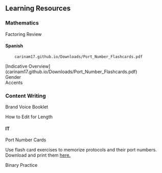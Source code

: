 ## Learning Resources 



### Mathematics

Factoring Review


#### Spanish


        carinam17.github.io/Downloads/Port_Number_Flashcards.pdf
      
<dl>
  <dt> [Indicative Overview](carinam17.github.io/Downloads/Port_Number_Flashcards.pdf)</dt>
  <dt> Gender </dt>
  <dt> Accents </dt>
</dl>


### Content Writing

Brand Voice Booklet

How to Edit for Length


#### IT 

Port Number Cards

Use flash card exercises to memorize protocols and their port numbers. Download and print them <a href="carinam17.github.io/Downloads/Port_Number_Flashcards.pdf" target="_blank" > here.</a>


Binary Practice




